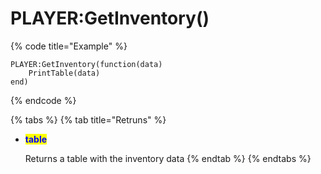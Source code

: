 # PLAYER:GetInventory()

{% code title="Example" %}
```
PLAYER:GetInventory(function(data)
    PrintTable(data)
end)
```
{% endcode %}

{% tabs %}
{% tab title="Retruns" %}
*   <mark style="color:blue;">**table**</mark>

    Returns a table with the inventory data
{% endtab %}
{% endtabs %}
